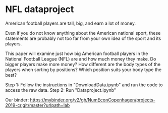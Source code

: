 # NFL dataproject

American football players are tall, big, and earn a lot of money. 

Even if you do not know anything about the American national sport, these statements are probably not too far from your own idea of the sport and its players. 

This paper will examine just how big American football players in the National Football League (NFL) are and how much money they make. Do bigger players make more money? How different are the body types of the players when sorting by positions? Which position suits your body type the best? 

Step 1: Follow the instructions in "DownloadData.ipynb" and run the code to access the raw data.
Step 2: Run "Dataproject.ipynb" 

Our binder:
https://mybinder.org/v2/gh/NumEconCopenhagen/projects-2019-cr.git/master?urlpath=lab

